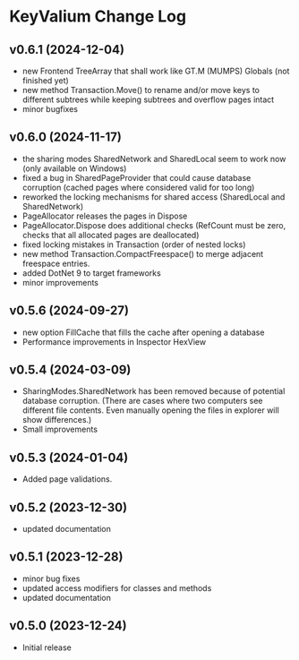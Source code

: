 ﻿# KeyValium Change Log

## v0.6.1 (2024-12-04)

- new Frontend TreeArray that shall work like GT.M (MUMPS) Globals (not finished yet)
- new method Transaction.Move() to rename and/or move keys to different subtrees while keeping 
  subtrees and overflow pages intact
- minor bugfixes

## v0.6.0 (2024-11-17)

- the sharing modes SharedNetwork and SharedLocal seem to work now (only available on Windows)
- fixed a bug in SharedPageProvider that could cause database corruption (cached pages where considered valid for too long)
- reworked the locking mechanisms for shared access (SharedLocal and SharedNetwork)
- PageAllocator releases the pages in Dispose
- PageAllocator.Dispose does additional checks (RefCount must be zero, checks that all allocated pages are deallocated)
- fixed locking mistakes in Transaction (order of nested locks)
- new method Transaction.CompactFreespace() to merge adjacent freespace entries.
- added DotNet 9 to target frameworks
- minor improvements


## v0.5.6 (2024-09-27)

- new option FillCache that fills the cache after opening a database
- Performance improvements in Inspector HexView

 
## v0.5.4 (2024-03-09)

- SharingModes.SharedNetwork has been removed because of potential database corruption. 
  (There are cases where two computers see different file contents. Even manually opening the files in explorer will show differences.)
- Small improvements


## v0.5.3 (2024-01-04)

- Added page validations.


## v0.5.2 (2023-12-30)

- updated documentation


## v0.5.1 (2023-12-28)

- minor bug fixes
- updated access modifiers for classes and methods
- updated documentation


## v0.5.0 (2023-12-24)

- Initial release

